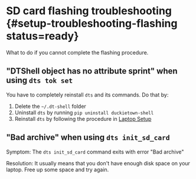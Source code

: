# SD card flashing troubleshooting {#setup-troubleshooting-flashing status=ready}

What to do if you cannot complete the flashing procedure.

## "DTShell object has no attribute sprint" when using `dts tok set`

You have to completely reinstall `dts` and its commands. Do that by:

1. Delete the `~/.dt-shell` folder
2. Uninstall `dts` by running `pip uninstall duckietown-shell`
3. Reinstall `dts` by following the procedure in [Laptop Setup](#laptop-setup)

## "Bad archive" when using `dts init_sd_card`

Symptom: The `dts init_sd_card` command exits with error "Bad archive"

Resolution: It usually means that you don't have enough disk space on your laptop. Free up some space and try again.
